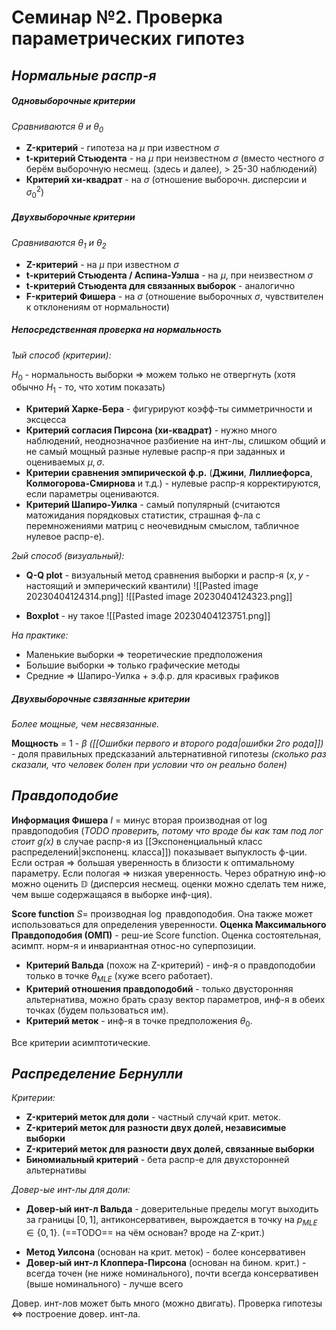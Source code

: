 # Семинар №2. Проверка параметрических гипотез

## *Нормальные распр-я*
##### *Одновыборочные критерии*
*Сравниваются $\theta$ и $\theta_0$*

* **Z-критерий** - гипотеза на $\mu$ при известном $\sigma$
* **t-критерий Стьюдента** - на $\mu$ при неизвестном $\sigma$ (вместо честного $\sigma$ берём выборочную несмещ. (здесь и далее), > 25-30 наблюдений)
* **Критерий хи-квадрат** - на $\sigma$ (отношение выборочн. дисперсии и $\sigma_0^2$)

##### *Двухвыборочные критерии*
*Сравниваются $\theta_1$ и $\theta_2$*

* **Z-критерий** - на  $\mu$ при известном $\sigma$
* **t-критерий Стьюдента / Аспина-Уэлша** - на $\mu$, при неизвестном $\sigma$
* **t-критерий Стьюдента для связанных выборок** - аналогично
* **F-критерий Фишера** - на $\sigma$ (отношение выборочных $\sigma$, чувствителен к отклонениям от нормальности)

##### *Непосредственная проверка на нормальность*
*1ый способ (критерии):*

$H_0$ - нормальность выборки => можем только не отвергнуть (хотя обычно $H_1$ - то, что хотим показать)

*  **Критерий Харке-Бера** - фигурируют коэфф-ты симметричности и эксцесса
* **Критерий согласия Пирсона (хи-квадрат)** - нужно много наблюдений, неоднозначноe разбиение на инт-лы, слишком общий и не самый мощный разные нулевые распр-я при заданных и оцениваемых $\mu, \sigma$.
* **Критерии сравнения эмпирической ф.р.** (**Джини**, **Лиллиефорса**, **Колмогорова-Смирнова** и т.д.) - нулевые распр-я корректируются, если параметры оцениваются.
* **Критерий Шапиро-Уилка** - самый популярный (считаются матожидания порядковых статистик, страшная ф-ла с перемножениями матриц с неочевидным смыслом, табличное нулевое распр-е).

*2ый способ (визуальный):*
* **Q-Q plot** - визуальный метод сравнения выборки и распр-я ($x, y$ - настоящий и эмперический квантили)
 ![[Pasted image 20230404124314.png]]
![[Pasted image 20230404124323.png]]
 
* **Boxplot** - ну такое
![[Pasted image 20230404123751.png]]

*На практике:*
* Маленькие выборки  => теоретические предположения
* Большие выборки => только графические методы
* Средние => Шапиро-Уилка + э.ф.р. для красивых графиков

##### *Двухвыборочные сзвязанные критерии* 
*Более мощные, чем несвязанные.*

**Мощность** = 1 - $\beta$ *([[Ошибки первого и второго рода|ошибки 2го рода]])* - доля правильных предсказаний альтернативной гипотезы *(сколько раз сказали, что человек болен при условии что он реально болен)*

## *Правдоподобие*

**Информация Фишера** $I$ = минус вторая производная от $\log$ правдоподобия (*TODO проверить, потому что вроде бы как там под лог стоит g(x)* в случае распр-я из [[Экспоненциальный класс распределений|экспоненц. класса]]) показывает выпуклость ф-ции.
Если острая => большая уверенность в близости к оптимальному параметру. 
Если пологая => низкая уверенность.
Через обратную инф-ю можно оценить $\mathbb{D}$ (дисперсия несмещ. оценки можно сделать тем ниже, чем выше содержащаяся в выборке инф-ция).

**Score function** $S =$ производная $\log$ правдоподобия. Она также может использоваться для определения уверенности. 
**Оценка Максимального Правдоподобия (ОМП)** - реш-ие Score function. Оценка состоятельная, асимпт. норм-я и инвариантная относ-но суперпозиции.

* **Критерий Вальда** (похож на Z-критерий)  - инф-я о правдоподобии только в точке $\theta_{MLE}$ (хуже всего работает).
* **Критерий отношения правдоподобий** - только двусторонняя альтернатива, можно брать сразу вектор параметров, инф-я в обеих точках (будем пользоваться им).
* **Критерий меток** - инф-я в точке предположения $\theta_0$.

Все критерии асимптотические.

## *Распределение Бернулли*

*Критерии:*
* **Z-критерий меток для доли** - частный случай крит. меток.
* **Z-критерий меток для разности двух долей, независимые выборки**
* **Z-критерий меток для разности двух долей, связанные выборки**
* **Биномиальный критерий** - бета распр-е для двухсторонней альтернативы

*Довер-ые инт-лы для доли:*
-  **Довер-ый инт-л Вальда** - доверительные пределы могут выходить за границы $[0, 1]$, антиконсервативен, вырождается в точку на $p_{MLE} \in \{0, 1\}$. (==TODO== на чём основан? вроде на Z-крит.)
* **Метод Уилсона** (основан на крит. меток) - более консервативен
* **Довер-ый инт-л Клоппера-Пирсона** (основан на бином. крит.) - всегда точен (не ниже номинального), почти всегда консервативен (выше номинального) - лучше всего

Довер. инт-лов может быть много (можно двигать).
Проверка гипотезы <=> построение довер. инт-ла.
